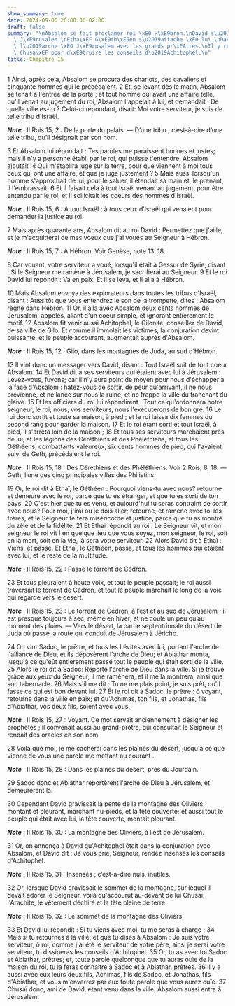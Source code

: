 ```yaml
---
show_summary: true
date: 2024-09-06 20:00:36+02:00
draft: false
summary: "\nAbsalom se fait proclamer roi \xE0 H\xE9bron.\nDavid s\u2019enfuit de\
  \ J\xE9rusalem.\nEtha\xEF G\xE9th\xE9en s\u2019attache \xE0 lui.\nDavid renvoie\
  \ l\u2019arche \xE0 J\xE9rusalem avec les grands pr\xEAtres.\nIl y renvoie aussi\
  \ Chusa\xEF pour d\xE9truire les conseils d\u2019Achitophel.\n"
title: Chapitre 15
---
```





1 Ainsi, après cela, Absalom se procura des chariots, des cavaliers et cinquante hommes qui le précédaient. 2 Et, se levant dès le matin, Absalom se tenait à l'entrée de la porte ; et tout homme qui avait une affaire telle, qu'il venait au jugement du roi, Absalom l'appelait à lui, et demandait : De quelle ville es-tu ? Celui-ci répondant, disait: Moi votre serviteur, je suis de telle tribu d'Israël.

***Note*** :  II Rois 15, 2 : De la porte du palais. ― D’une tribu ; c’est-à-dire d’une telle tribu, qu’il désignait par son nom.

3 Et Absalom lui répondait : Tes paroles me paraissent bonnes et justes; mais il n'y a personne établi par le roi, qui puisse t'entendre. Absalom ajoutait :4 Qui m'établira juge sur la terre, pour que viennent à moi tous ceux qui ont une affaire, et que je juge justement ? 5 Mais aussi lorsqu'un homme s'approchait de lui, pour le saluer, il étendait sa main et, le prenant, il l'embrassait. 6 Et il faisait cela à tout Israël venant au jugement, pour être entendu par le roi, et il sollicitait les coeurs des hommes d'Israël.

***Note*** :  II Rois 15, 6 : A tout Israël ; à tous ceux d’Israël qui venaient pour demander la justice au roi.


7 Mais après quarante ans, Absalom dit au roi David : Permettez que j'aille, et je m'acquitterai de mes voeux que j'ai voués au Seigneur à Hébron.

***Note*** :  II Rois 15, 7 : A Hébron. Voir Genèse, note 13. 18.

8 Car vouant, votre serviteur a voué, lorsqu'il était à Gessur de Syrie, disant : Si le Seigneur me ramène à Jérusalem, je sacrifierai au Seigneur. 9 Et le roi David lui répondit : Va en paix. Et il se leva, et il alla à Hébron.


10 Mais Absalom envoya des explorateurs dans toutes les tribus d'Israël, disant : Aussitôt que vous entendrez le son de la trompette, dites : Absalom règne dans Hébron. 11 Or, il alla avec Absalom deux cents hommes de Jérusalem, appelés, allant d'un coeur simple, et ignorant entièrement le motif. 12 Absalom fit venir aussi Achitophel, le Gilonite, conseiller de David, de sa ville de Gilo. Et comme il immolait les victimes, la conjuration devint puissante, et le peuple accourant, augmentait auprès d'Absalom.

***Note*** :  II Rois 15, 12 : Gilo, dans les montagnes de Juda, au sud d’Hébron.


13 Il vint donc un messager vers David, disant : Tout Israël suit de tout coeur Absalom. 14 Et David dit à ses serviteurs qui étaient avec lui à Jérusalem : Levez-vous, fuyons; car il n'y aura point de moyen pour nous d'échapper à la face d'Absalom : hâtez-vous de sortir, de peur qu'arrivant, il ne nous prévienne, et ne lance sur nous la ruine, et ne frappe la ville du tranchant du glaive. 15 Et les officiers du roi lui répondirent : Tout ce qu'ordonnera notre seigneur, le roi, nous, vos serviteurs, nous l'exécuterons de bon gré. 16 Le roi donc sortit et toute sa maison, à pied ; et le roi laissa dix femmes du second rang pour garder la maison. 17 Et le roi étant sorti et tout Israël, à pied, il s'arrêta loin de la maison ; 18 Et tous ses serviteurs marchaient près de lui, et les légions des Céréthiens et des Phéléthiens, et tous les Géthéens, combattants valeureux, six cents hommes de pied, qui l'avaient suivi de Geth, précédaient le roi.

***Note*** :  II Rois 15, 18 : Des Céréthiens et des Phéléthiens. Voir 2 Rois, 8, 18. ― Geth, l’une des cinq principales villes des Philistins.


19 Or, le roi dit à Ethaï, le Géthéen : Pourquoi viens-tu avec nous? retourne et demeure avec le roi, parce que tu es étranger, et que tu es sorti de ton pays. 20 C'est hier que tu es venu, et aujourd'hui tu seras contraint de sortir avec nous? Pour moi, j'irai où je dois aller; retourne, et ramène avec toi les frères, et le Seigneur te fera miséricorde et justice, parce que tu as montré du zèle et de la fidélité. 21 Et Ethaï répondit au roi : Le Seigneur vit, et mon seigneur le roi vit ! en quelque lieu que vous soyez, mon seigneur, le roi, soit en la mort, soit en la vie, là sera votre serviteur. 22 Alors David dit à Ethaï : Viens, et passe. Et Ethaï, le Géthéen, passa, et tous les hommes qui étaient avec lui, et le reste de la multitude.

***Note*** :  II Rois 15, 22 : Passe le torrent de Cédron.


23 Et tous pleuraient à haute voix, et tout le peuple passait; le roi aussi traversait le torrent de Cédron, et tout le peuple marchait le long de la voie qui regarde vers le désert.

***Note*** :  II Rois 15, 23 : Le torrent de Cédron, à l’est et au sud de Jérusalem ; il est presque toujours à sec, même en hiver, et ne coule un peu qu’au moment des pluies. ― Vers le désert, la partie septentrionale du désert de Juda où passe la route qui conduit de Jérusalem à Jéricho.


24 Or, vint Sadoc, le prêtre, et tous les Lévites avec lui, portant l'arche de l'alliance de Dieu, et ils déposèrent l'arche de Dieu; et Abiathar monta, jusqu'à ce qu'eût entièrement passé tout le peuple qui était sorti de la ville. 25 Alors le roi dit à Sadoc: Reporte l'arche de Dieu dans la ville. Si je trouve grâce aux yeux du Seigneur, il me ramènera, et il me la montrera, ainsi que son tabernacle. 26 Mais s'il me dit : Tu ne me plais point, je suis prêt, qu'il fasse ce qui est bon devant lui. 27 Et le roi dit à Sadoc, le prêtre : ô voyant, retourne dans la ville en paix; et qu'Achimas, ton fils, et Jonathas, fils d'Abiathar, vos deux fils, soient avec vous.

***Note*** :  II Rois 15, 27 : Voyant. Ce mot servait anciennement à désigner les prophètes ; il convenait aussi au grand-prêtre, qui consultait le Seigneur et rendait des oracles en son nom.

28 Voilà que moi, je me cacherai dans les plaines du désert, jusqu'à ce que vienne de vous une parole me mettant au courant .

***Note*** :  II Rois 15, 28 : Dans les plaines du désert, près du Jourdain.

29 Sadoc donc et Abiathar reportèrent l'arche de Dieu à Jérusalem, et demeurèrent là.


30 Cependant David gravissait la pente de la montagne des Oliviers, montant et pleurant, marchant nu-pieds, et la tête couverte; et aussi tout le peuple qui était avec lui, la tête couverte, montait pleurant.

***Note*** :  II Rois 15, 30 : La montagne des Oliviers, à l’est de Jérusalem.

31 Or, on annonça à David qu'Achitophel était dans la conjuration avec Absalom, et David dit : Je vous prie, Seigneur, rendez insensés les conseils d'Achitophel.

***Note*** :  II Rois 15, 31 : Insensés ; c’est-à-dire nuls, inutiles.

32 Or, lorsque David gravissait le sommet de la montagne, sur lequel il devait adorer le Seigneur, voilà qu'accourut au-devant de lui Chusaï, l'Arachite, le vêtement déchiré et la tête pleine de terre.

***Note*** :  II Rois 15, 32 : Le sommet de la montagne des Oliviers.

33 Et David lui répondit : Si tu viens avec moi, tu me seras à charge ; 34 Mais si tu retournes à la ville, et que tu dises à Absalom : Je suis votre serviteur, ô roi; comme j'ai été le serviteur de votre père, ainsi je serai votre serviteur, tu dissiperas les conseils d'Achitophel. 35 Or, tu as avec toi Sadoc et Abiathar, prêtres; et, toute parole quelconque que tu auras ouïe de la maison du roi, tu la feras connaître à Sadoc et à Abiathar, prêtres. 36 Il y a aussi avec eux leurs deux fils, Achimas, fils de Sadoc, et Jonathas, fils d'Abiathar, et vous m'enverrez par eux toute parole que vous aurez ouïe. 37 Chusaï donc, ami de David, étant venu dans la ville, Absalom aussi entra à Jérusalem.

